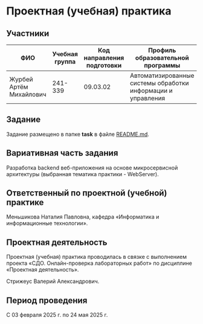 # Проектная (учебная) практика

## Участники

| ФИО | Учебная группа | Код направления подготовки | Профиль образовательной программы |
|-|-|-|-|
| Журбей Артём Михайлович | 241-339 | 09.03.02 | Автоматизированные системы обработки информации и управления |

## Задание

Задание размещено в папке **task** в файле [README.md](task/README.md).

## Вариативная часть задания

Разработка backend веб-приложения на основе микросервисной архитектуры (выбранная тематика практики - WebServer).

## Ответственный по проектной (учебной) практике

Меньшикова Наталия Павловна, кафедра «Информатика и информационные технологии».

## Проектная деятельность

Проектная (учебная) практика проводилась в связке с выполнением проекта «СДО. Онлайн-проверка лабораторных работ» по дисциплине «Проектная деятельность».

Стрижеус Валерий Александрович.

## Период проведения

С 03 февраля 2025 г. по 24 мая 2025 г.

